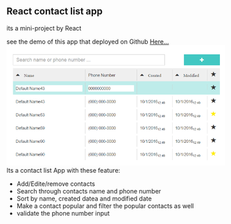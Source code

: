 ## React contact list app
its a mini-project by React

see the demo of this app that deployed on Github [Here...](https://soori8.github.io/contact-list/)
![Preview Image](demo.png)
Its a contact list App with these feature:
- Add/Edite/remove contacts
- Search through contacts name and phone number
- Sort by name, created datea and modified date
- Make a contact popular and filter the popular contacts as well
- validate the phone number input

